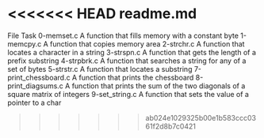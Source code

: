 <<<<<<< HEAD
readme.md
=======
File Task 0-memset.c A function that fills memory with a constant byte 1-memcpy.c A function that copies memory area 2-strchr.c A function that locates a character in a string 3-strspn.c A function that gets the length of a prefix substring 4-strpbrk.c A function that searches a string for any of a set of bytes 5-strstr.c A function that locates a substring 7-print_chessboard.c A function that prints the chessboard 8-print_diagsums.c A function that prints the sum of the two diagonals of a square matrix of integers 9-set_string.c A function that sets the value of a pointer to a char
>>>>>>> ab024e1029325b00e1b583ccc0361f2d8b7c0421

